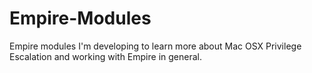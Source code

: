 # Empire-Modules
Empire modules I'm developing to learn more about Mac OSX Privilege Escalation and working with Empire in general.
